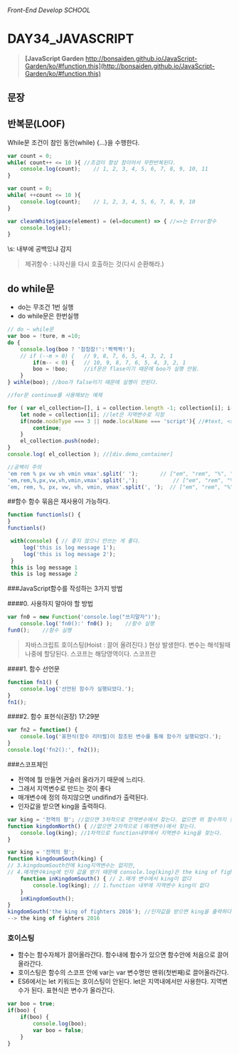 ###### Front-End Develop SCHOOL

# DAY34_JAVASCRIPT

> __[JavaScript Garden__<bold>
> http://bonsaiden.github.io/JavaScript-Garden/ko/#function.this](http://bonsaiden.github.io/JavaScript-Garden/ko/#function.this)

## 문장

## 반복문(LOOF)
While문 조건이 참인 동안(while) {...}을 수행한다.

```js
var count = 0;
while( count++ <= 10 ){ //조검이 항상 참이어서 무한반복된다.
	console.log(count);    // 1, 2, 3, 4, 5, 6, 7, 8, 9, 10, 11
}

var count = 0;
while( ++count <= 10 ){
	console.log(count);    // 1, 2, 3, 4, 5, 6, 7, 8, 9, 10
}
```

```js
var cleanWhiteSjpace(element) = (el=document) => { //=>는 Error함수
	console.log(el);
}
```

\s: 내부에 공백있냐 감지

> 제귀함수 : 나자신을 다시 호출하는 것(다시 순환해라.)

## do while문
- do는 무조건 1번 실행
- do while문은 한번실행

```js
// do ~ while문
var boo = !ture, m =10;
do {
	console.log(boo ? '참참참!':'짝짝짝!');
	// if (--m > 0) {   // 9, 8, 7, 6, 5, 4, 3, 2, 1 
		if(m-- < 0) {   // 10, 9, 8, 7, 6, 5, 4, 3, 2, 1 
		boo = !boo;     //if문은 flase이기 때문에 boo가 실행 안됨.
	}
} wihle(boo); //boo가 false이기 때문에 실행이 안된다.
```

```js
//for문 continue를 사용해보는 예제

for ( var el_collection=[], i = collection.length -1; collection[i]; i--) { //요소가 있냐 없냐 검증.
	let node = collection[i]; //let은 지역변수로 지정
	if(node.nodeType === 3 || node.localName === 'script'){ //#text, <script> 0
		continue;
	}
	el_collection.push(node);
}
console.log( el_collection ); //[div.demo_container]
```

```js
//공백이 주의
'em rem % px vw vh vmin vmax'.split(' ');       // ["em", "rem", "%", "px", "vw", "vh", "vmin", "vmax"]
'em,rem,%,px,vw,vh,vmin,vmax'.split(',');           // ["em", "rem", "%", "px", "vw", "vh", "vmin", "vmax"]
'em, rem, %, px, vw, vh, vmin, vmax'.split(', ');  // ["em", "rem", "%", "px", "vw", "vh", "vmin", "vmax"]
```

##함수
함수 묶음은 재사용이 가능하다.
```js
function functionls() {
}
functionls() 
```
```javascript
 with(console) { // 좋지 않으니 안쓰는 게 좋다.
	 log('this is log message 1');
	 log('this is log message 2');
 }
 this is log message 1
 this is log message 2
```

###JavaScript함수를 작성하는 3가지 방법

####0. 사용하지 말아야 할 방법
```js
var fn0 = new Function('console.log("쓰지말자")');
	console.log('fn0():' fn0() );    //함수 실행
fun0();    //함수 실행
```

> 자바스크립트 호이스팅(Hoist :  끌어 올려진다.) 현상 발생한다.
> 변수는 해석될때 나중에 할당된다.
> 스코프는 해당영역이다.
> 스코프란 
> 
####1. 함수 선언문
```js
function fn1() {
	console.log('선언된 함수가 실행되었다.');
}
fn1();
```

####2. 함수 표현식(권장)  17:29분
```js
var fn2 = function() {
	console.log('표현식(함수 리터럴)이 참조된 변수를 통해 함수가 실행되었다.');
}
console.log('fn2():', fn2());
```
###스코프체인
- 전역에 뭘 만들면 거슬러 올라가기 때문에 느리다.
- 그래서 지역변수로 만드는 것이 좋다
- 매개변수에 정의 하지않으면 undifind가 출력된다.
- 인자값을 받으면 king을 출력하다.
```js
var king = '전역의 왕'; //없으면 3차적으로 전역변수에서 찾는다. 없으면 위 함수까지 찾아 올라간다.
function kingdomNorth() { //없으면 2차적으로 (매개변수)에서 찾는다.
	console.log(king); //1차적으로 function내부에서 지역변수 king을 찾는다. 
}
```
```js
var king = '전역의 왕'; 
function kingdoumSouth(king) { 
// 3.kingdoumSouth안에 king지역변수는 없지만, 
// 4.매개변수king에 인자 값을 받기 때문에 console.log(king)은 the king of fighters 2016이 출력한다.
	function inKingdomSouth() { // 2.매개 변수에서 king이 없다
		console.log(king); // 1.function 내부에 지역변수 king이 없다
	}
	inKingdomSouth();
}
kingdomSouth('the king of fighters 2016'); //인자값을 받으면 king을 출력하다.
--> the king of fighters 2016
```

### 호이스팅
- 함수는 함수자체가 끌어올라간다. 함수내에 함수가 있으면 함수안에 처음으로 끌어올라간다.
- 호이스팅은 함수의 스코프 안에 var는 var 변수명만 맨위(첫번째)로 끌어올라간다.
- ES6에서는 let 키워드는 호이스팅이 안된다. let은 지역내에서만 사용한다. 지역변수가 된다.
표현식은 변수가 올라간다.
```js
var boo = true;
if(boo) {
	if(boo) {
		console.log(boo);
		var boo = false;
	}
}
```